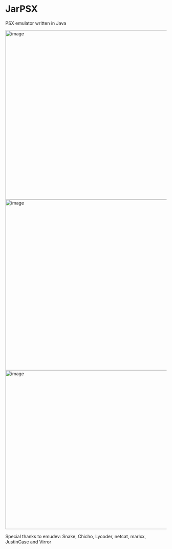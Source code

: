 # JarPSX
PSX emulator written in Java

<img width="991" height="528" alt="image" src="https://github.com/user-attachments/assets/ddf108c5-4e6c-4e74-9f3e-4ac4f133f6f3" />
<img width="1011" height="533" alt="image" src="https://github.com/user-attachments/assets/e242d504-feaf-4711-8e1f-ee03058f5c71" />
<img width="974" height="496" alt="image" src="https://github.com/user-attachments/assets/bad93699-14d9-4ced-b1c0-be09cc9702df" />

Special thanks to emudev: Snake, Chicho, Lycoder, netcat, marlxx, JustinCase and Virror
